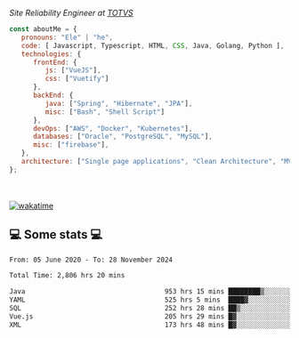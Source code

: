 <p><em>Site Reliability Engineer at <a href="https://www.totvs.com/">TOTVS</a></br>
</em></p>


```javascript
const aboutMe = {
   pronouns: "Ele" | "he",
   code: [ Javascript, Typescript, HTML, CSS, Java, Golang, Python ],
   technologies: {
      frontEnd: {
         js: ["VueJS"],
         css: ["Vuetify"]
      },
      backEnd: {
         java: ["Spring", "Hibernate", "JPA"],
         misc: ["Bash", "Shell Script"]
      },
      devOps: ["AWS", "Docker", "Kubernetes"],
      databases: ["Oracle", "PostgreSQL", "MySQL"],
      misc: ["firebase"],
   },
   architecture: ["Single page applications", "Clean Architecture", "MVC", "Microservices"],
};
```
</br></br>
[![wakatime](https://wakatime.com/badge/user/a3a8ed06-d304-4d6b-bc86-4adc418cdea7.svg)](https://wakatime.com/@a3a8ed06-d304-4d6b-bc86-4adc418cdea7)
<h2>💻 Some stats 💻</h2>

<!--START_SECTION:waka-->

```txt
From: 05 June 2020 - To: 28 November 2024

Total Time: 2,806 hrs 20 mins

Java                                   953 hrs 15 mins ████████▒░░░░░░░░░░░░░░░░   33.97 %
YAML                                   525 hrs 5 mins  ████▓░░░░░░░░░░░░░░░░░░░░   18.71 %
SQL                                    252 hrs 28 mins ██▒░░░░░░░░░░░░░░░░░░░░░░   09.00 %
Vue.js                                 205 hrs 29 mins █▓░░░░░░░░░░░░░░░░░░░░░░░   07.32 %
XML                                    173 hrs 48 mins █▓░░░░░░░░░░░░░░░░░░░░░░░   06.19 %
```

<!--END_SECTION:waka-->
